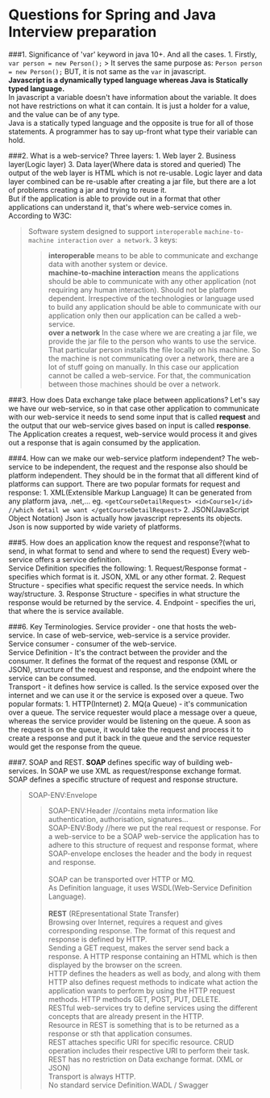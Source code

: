 # Questions for Spring and Java Interview preparation

###1. Significance of 'var' keyword in java 10+. And all the cases.
	1. Firstly,
	```
	var person = new Person();
	```
	> It serves the same purpose as:
	```
	Person person = new Person();
	```
	BUT, it is not same as the `var` in javascript.<br />
**Javascript is a dynamically typed language whereas Java is Statically typed language.**<br />
In javascript a variable doesn't have information about the variable. It does not have restrictions on what it can contain. It is just a holder for a value, and the value can be of any type.<br />
	Java is a statically typed language and the opposite is true for all of those statements. A programmer has to say up-front what type their variable can hold.

###2. What is a web-service?
	Three layers:
	1. Web layer
	2. Business layer(Logic layer)
	3. Data layer(Where data is stored and queried)
The output of the web layer is HTML which is not re-usable. Logic layer and data layer combined can be re-usable after creating a jar file, but  there are a lot of problems creating a jar and trying to reuse it.<br />
But if the application is able to provide out in a format that other applications can understand it, that's where web-service comes in.<br />
According to W3C:
> Software system designed to support `interoperable` `machine-to-machine interaction` `over a network`.
3 keys:
>> **interoperable** means to be able to communicate and exchange data with another system or device.<br />
>> **machine-to-machine interaction** means the applications should be able to communicate with any other application (not requiring any human interaction). Should not be platform dependent. Irrespective of the technologies or language used to build any application should be able to communicate with our application only then our application can be called a web-service.<br />
>> **over a network** In the case where we are creating a jar file, we provide the jar file to the person who wants to use the service. That particular person installs the file locally on his machine. So the machine is not communicating over a network, there are a lot of stuff going on manually. In this case our application cannot be called a web-service. For that, the communication between those machines should be over a network.

###3. How does Data exchange take place between applications?
Let's say we have our web-service, so in that case other application to communicate with our web-service it needs to send some input that is called **request** and the output that our web-service gives based on input is called **response**. The Application creates a request, web-service would process it and gives out a response that is again consumed by the application. 

###4. How can we make our web-service platform independent?
 The web-service to be independent, the request and the response also should be platform independent. They should be in the format that all different kind of platforms can support.
There are two popular formats for request and response:
	1. XML(Extensible Markup Language)
	It can be generated from any platform java, .net,...
		eg. 	```
			<getCourseDetailRequest>
				<id>Course1</id> //which detail we want
			</getCourseDetailRequest>
			```
	2. JSON(JavaScript Object Notation) 
	Json is actually how javascript represents its objects. <br />
	Json is now supported by wide variety of platforms.<br />

###5. How does an application know the request and response?(what to send, in what format to send and where to send the request)
Every web-service offers a service definition.<br />
Service Definition specifies the following:
	1. Request/Response format - specifies which format is it. JSON, XML or any other format. 
	2. Request Structure - specifies what specific request the service needs. In which way/structure.
	3. Response Structure - specifies in what structure the response would be returned by the service.
	4. Endpoint - specifies the uri, that where the is service available.

###6. Key Terminologies.
Service provider - one that hosts the web-service. In case of web-service, web-service is a service provider. <br />
Service consumer -  consumer of the web-service.<br />
Service Definition - It's the contract between the provider and the consumer. It defines the format of the request and response (XML or JSON), structure of the request and response, and the endpoint where the service can be consumed.<br />
Transport - it defines how service is called.  Is the service exposed over the internet and we can use it or the service is exposed over a queue. Two popular formats:
	1. HTTP(Internet)
	2. MQ(a Queue) - it's communication over a queue. The service requester would place a message over a queue, whereas the service provider would be listening on the queue. A soon as the request is on the queue, it would take the request and process it to create a response and put it back in the queue and the service requester would get the response from the queue. 

###7. SOAP and REST.
**SOAP** defines specific way of building web-services. In SOAP we use XML as request/response exchange format. <br />
SOAP defines a specific structure of request and response structure. 
>SOAP-ENV:Envelope<br />
>>SOAP-ENV:Header //contains meta information like authentication, authorisation, signatures...<br />
>>SOAP-ENV:Body //here we put the real request or response.
For a web-service to be a SOAP web-service the application has to adhere to this structure of request and response format, where SOAP-envelope encloses the header and the body in request and response.<br /><br />
SOAP can be transported over HTTP or MQ.<br />
As Definition language, it uses WSDL(Web-Service Definition Language).<br /><br />
**REST** (REpresentational State Transfer)<br />
Browsing over Internet, requires a request and gives corresponding response. The format of this request and response is defined by HTTP.<br />
Sending a GET request, makes the server send back a response. A HTTP response containing an HTML which is then displayed by the browser on the screen.<br />
HTTP defines the headers as well as body, and along with them HTTP also defines request methods to indicate what action the application wants to perform by using the HTTP request methods. HTTP methods GET, POST, PUT, DELETE.<br />
RESTful web-services try to define services using the different concepts that are already present in the HTTP. <br />
Resource in REST is something that is to be returned as a response or sth that application consumes.<br />
REST attaches specific URI for specific resource. CRUD operation includes their respective URI to perform their task.<br />
REST has no restriction on Data exchange format. (XML or JSON)<br />
Transport is always HTTP.<br />
No standard service Definition.WADL / Swagger<br />

 




